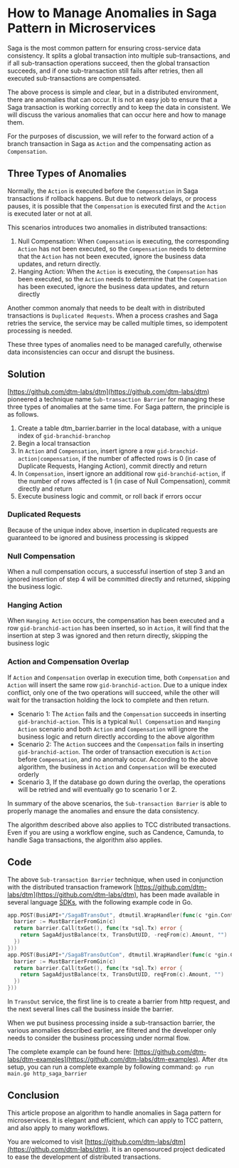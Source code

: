 # How to Manage Anomalies in Saga Pattern in Microservices

Saga is the most common pattern for ensuring cross-service data consistency. It splits a global transaction into multiple sub-transactions, and if all sub-transaction operations succeed, then the global transaction succeeds, and if one sub-transaction still fails after retries, then all executed sub-transactions are compensated.

The above process is simple and clear, but in a distributed environment, there are anomalies that can occur. It is not an easy job to ensure that a Saga transaction is working correctly and to keep the data in consistent. We will discuss the various anomalies that can occur here and how to manage them.

For the purposes of discussion, we will refer to the forward action of a branch transaction in Saga as `Action` and the compensating action as `Compensation`.

## Three Types of Anomalies

Normally, the `Action` is executed before the `Compensation` in Saga transactions if rollback happens. But due to network delays, or process pauses, it is possible that the `Compensation` is executed first and the `Action` is executed later or not at all.

This scenarios introduces two anomalies in distributed transactions:
1. Null Compensation: When `Compensation` is executing, the corresponding `Action` has not been executed, so the `Compensation` needs to determine that the `Action` has not been executed, ignore the business data updates, and return directly.
2. Hanging Action: When the `Action` is executing, the `Compensation` has been executed, so the `Action` needs to determine that the `Compensation` has been executed, ignore the business data updates, and return directly

Another common anomaly that needs to be dealt with in distributed transactions is `Duplicated Requests`. When a process crashes and Saga retries the service, the service may be called multiple times, so idempotent processing is needed.

These three types of anomalies need to be managed carefully, otherwise data inconsistencies can occur and disrupt the business.

## Solution

[https://github.com/dtm-labs/dtm](https://github.com/dtm-labs/dtm) pioneered a technique name `Sub-transaction Barrier` for managing these three types of anomalies at the same time. For Saga pattern, the principle is as follows.

1. Create a table dtm_barrier.barrier in the local database, with a unique index of `gid-branchid-branchop`
2. Begin a local transaction
3. In `Action` and `Compensation`, insert ignore a row `gid-branchid-action|compensation`, if the number of affected rows is 0 (in case of Duplicate Requests, Hanging Action), commit directly and return
4. In `Compensation`, insert ignore an additional row `gid-branchid-action`, if the number of rows affected is 1 (in case of Null Compensation), commit directly and return
5. Execute business logic and commit, or roll back if errors occur

### Duplicated Requests
Because of the unique index above, insertion in duplicated requests are guaranteed to be ignored and business processing is skipped

### Null Compensation
When a null compensation occurs, a successful insertion of step 3 and an ignored insertion of step 4 will be committed directly and returned, skipping the business logic.

### Hanging Action
When `Hanging Action` occurs, the compensation has been executed and a row `gid-branchid-action` has been inserted, so in `Action`, it will find that the insertion at step 3 was ignored and then return directly, skipping the business logic

### Action and Compensation Overlap

If `Action` and `Compensation` overlap in execution time, both `Compensation` and `Action` will insert the same row `gid-branchid-action`. Due to a unique index conflict, only one of the two operations will succeed, while the other will wait for the transaction holding the lock to complete and then return.

- Scenario 1: The `Action` fails and the `Compensation` succeeds in inserting `gid-branchid-action`. This is a typical `Null Compensation` and `Hanging Action` scenario and both `Action` and `Compensation` will ignore the business logic and return directly according to the above algorithm
- Scenario 2: The `Action` succees and the `Compensation` fails in inserting `gid-branchid-action`. The order of transaction execution is `Action` before `Compensation`, and no anomaly occur. According to the above algorithm, the business in `Action` and `Compensation` will be executed orderly
- Scenario 3, If the database go down during the overlap, the operations will be retried and will eventually go to scenario 1 or 2.

In summary of the above scenarios, the `Sub-transaction Barrier` is able to properly manage the anomalies and ensure the data consistency.

The algorithm described above also applies to TCC distributed transactions. Even if you are using a workflow engine, such as Candence, Camunda, to handle Saga transactions, the algorithm also applies.

## Code
The above `Sub-transaction Barrier` technique, when used in conjunction with the distributed transaction framework [https://github.com/dtm-labs/dtm](https://github.com/dtm-labs/dtm), has been made available in several language [SDKs](https://en.dtm.pub/ref/sdk), with the following example code in Go.

``` Go
app.POST(BusiAPI+"/SagaBTransOut", dtmutil.WrapHandler(func(c *gin.Context) interface{} {
  barrier := MustBarrierFromGin(c)
  return barrier.Call(txGet(), func(tx *sql.Tx) error {
    return SagaAdjustBalance(tx, TransOutUID, -reqFrom(c).Amount, "")
  })
}))
app.POST(BusiAPI+"/SagaBTransOutCom", dtmutil.WrapHandler(func(c *gin.Context) interface{} {
  barrier := MustBarrierFromGin(c)
  return barrier.Call(txGet(), func(tx *sql.Tx) error {
    return SagaAdjustBalance(tx, TransOutUID, reqFrom(c).Amount, "")
  })
}))
```

In `TransOut` service, the first line is to create a barrier from http request, and the next several lines call the business inside the barrier.

When we put business processing inside a sub-transaction barrier, the various anomalies described earlier, are filtered and the developer only needs to consider the business processing under normal flow.

The complete example can be found here: [https://github.com/dtm-labs/dtm-examples](https://github.com/dtm-labs/dtm-examples). After `dtm` setup, you can run a complete example by following command:
`go run main.go http_saga_barrier`

## Conclusion

This article propose an algorithm to handle anomalies in Saga pattern for microservices. It is elegant and efficient, which can apply to TCC pattern, and also apply to many workflows.

You are welcomed to visit [https://github.com/dtm-labs/dtm](https://github.com/dtm-labs/dtm). It is an opensourced project dedicated to ease the development of distributed transactions.
